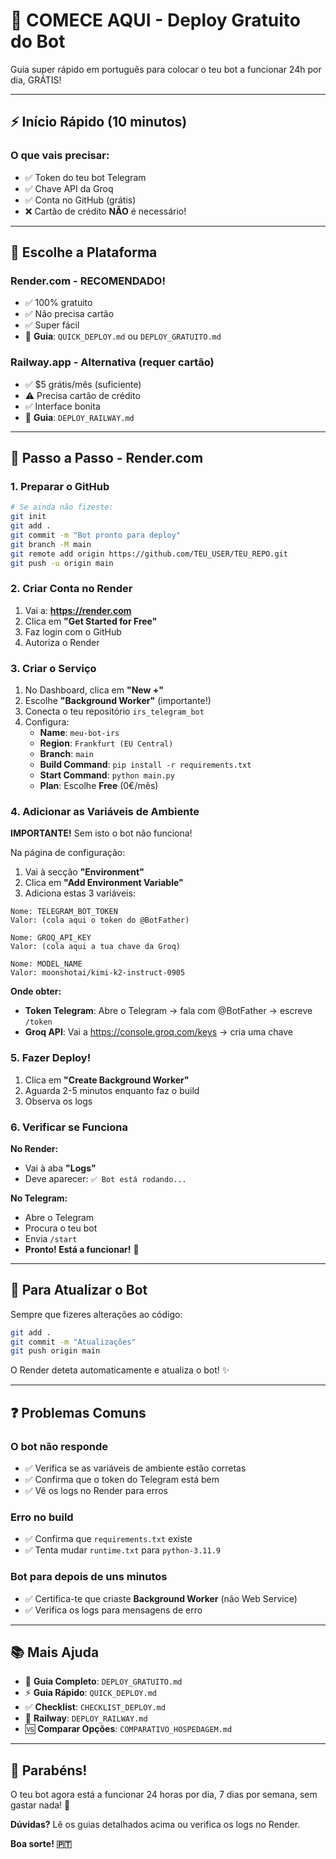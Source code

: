 # 🚀 COMECE AQUI - Deploy Gratuito do Bot

Guia super rápido em português para colocar o teu bot a funcionar 24h por dia, GRÁTIS!

---

## ⚡ Início Rápido (10 minutos)

### O que vais precisar:
- ✅ Token do teu bot Telegram
- ✅ Chave API da Groq
- ✅ Conta no GitHub (grátis)
- ❌ Cartão de crédito **NÃO** é necessário!

---

## 🎯 Escolhe a Plataforma

### **Render.com** - RECOMENDADO! 
- ✅ 100% gratuito
- ✅ Não precisa cartão
- ✅ Super fácil
- 📖 **Guia**: `QUICK_DEPLOY.md` ou `DEPLOY_GRATUITO.md`

### **Railway.app** - Alternativa (requer cartão)
- ✅ $5 grátis/mês (suficiente)
- ⚠️ Precisa cartão de crédito
- ✅ Interface bonita
- 📖 **Guia**: `DEPLOY_RAILWAY.md`

---

## 📝 Passo a Passo - Render.com

### 1. Preparar o GitHub

```bash
# Se ainda não fizeste:
git init
git add .
git commit -m "Bot pronto para deploy"
git branch -M main
git remote add origin https://github.com/TEU_USER/TEU_REPO.git
git push -u origin main
```

### 2. Criar Conta no Render

1. Vai a: **https://render.com**
2. Clica em **"Get Started for Free"**
3. Faz login com o GitHub
4. Autoriza o Render

### 3. Criar o Serviço

1. No Dashboard, clica em **"New +"**
2. Escolhe **"Background Worker"** (importante!)
3. Conecta o teu repositório `irs_telegram_bot`
4. Configura:
   - **Name**: `meu-bot-irs`
   - **Region**: `Frankfurt (EU Central)`
   - **Branch**: `main`
   - **Build Command**: `pip install -r requirements.txt`
   - **Start Command**: `python main.py`
   - **Plan**: Escolhe **Free** (0€/mês)

### 4. Adicionar as Variáveis de Ambiente

**IMPORTANTE!** Sem isto o bot não funciona!

Na página de configuração:
1. Vai à secção **"Environment"**
2. Clica em **"Add Environment Variable"**
3. Adiciona estas 3 variáveis:

```
Nome: TELEGRAM_BOT_TOKEN
Valor: (cola aqui o token do @BotFather)

Nome: GROQ_API_KEY
Valor: (cola aqui a tua chave da Groq)

Nome: MODEL_NAME
Valor: moonshotai/kimi-k2-instruct-0905
```

**Onde obter:**
- **Token Telegram**: Abre o Telegram → fala com @BotFather → escreve `/token`
- **Groq API**: Vai a https://console.groq.com/keys → cria uma chave

### 5. Fazer Deploy!

1. Clica em **"Create Background Worker"**
2. Aguarda 2-5 minutos enquanto faz o build
3. Observa os logs

### 6. Verificar se Funciona

**No Render:**
- Vai à aba **"Logs"**
- Deve aparecer: `✅ Bot está rodando...`

**No Telegram:**
- Abre o Telegram
- Procura o teu bot
- Envia `/start`
- **Pronto! Está a funcionar!** 🎉

---

## 🔄 Para Atualizar o Bot

Sempre que fizeres alterações ao código:

```bash
git add .
git commit -m "Atualizações"
git push origin main
```

O Render deteta automaticamente e atualiza o bot! ✨

---

## ❓ Problemas Comuns

### O bot não responde
- ✅ Verifica se as variáveis de ambiente estão corretas
- ✅ Confirma que o token do Telegram está bem
- ✅ Vê os logs no Render para erros

### Erro no build
- ✅ Confirma que `requirements.txt` existe
- ✅ Tenta mudar `runtime.txt` para `python-3.11.9`

### Bot para depois de uns minutos
- ✅ Certifica-te que criaste **Background Worker** (não Web Service)
- ✅ Verifica os logs para mensagens de erro

---

## 📚 Mais Ajuda

- 📖 **Guia Completo**: `DEPLOY_GRATUITO.md`
- ⚡ **Guia Rápido**: `QUICK_DEPLOY.md`
- ✅ **Checklist**: `CHECKLIST_DEPLOY.md`
- 🚂 **Railway**: `DEPLOY_RAILWAY.md`
- 🆚 **Comparar Opções**: `COMPARATIVO_HOSPEDAGEM.md`

---

## 🎉 Parabéns!

O teu bot agora está a funcionar 24 horas por dia, 7 dias por semana, sem gastar nada! 🚀

**Dúvidas?** Lê os guias detalhados acima ou verifica os logs no Render.

**Boa sorte! 🇵🇹**